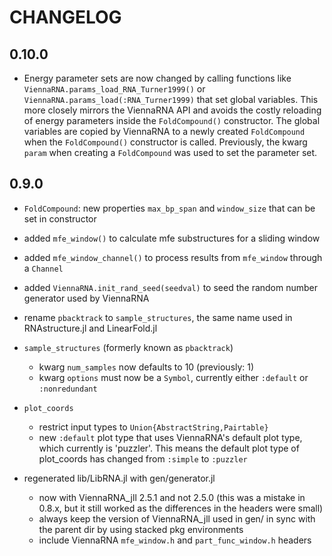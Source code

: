 # CHANGELOG

## 0.10.0

- Energy parameter sets are now changed by calling functions like
  `ViennaRNA.params_load_RNA_Turner1999()` or
  `ViennaRNA.params_load(:RNA_Turner1999)` that set global
  variables. This more closely mirrors the ViennaRNA API and avoids
  the costly reloading of energy parameters inside the
  `FoldCompound()` constructor.  The global variables are copied by
  ViennaRNA to a newly created `FoldCompound` when the
  `FoldCompound()` constructor is called.  Previously, the kwarg
  `param` when creating a `FoldCompound` was used to set the parameter
  set.


## 0.9.0

- `FoldCompound`: new properties `max_bp_span` and `window_size` that
  can be set in constructor

- added `mfe_window()` to calculate mfe substructures for a
  sliding window

- added `mfe_window_channel()` to process results from `mfe_window`
  through a `Channel`

- added `ViennaRNA.init_rand_seed(seedval)` to seed the random
  number generator used by ViennaRNA

- rename `pbacktrack` to `sample_structures`, the same name used in
  RNAstructure.jl and LinearFold.jl

- `sample_structures` (formerly known as `pbacktrack`)
  - kwarg `num_samples` now defaults to 10 (previously: 1)
  - kwarg `options` must now be a `Symbol`, currently either `:default`
    or `:nonredundant`

- `plot_coords`
  - restrict input types to `Union{AbstractString,Pairtable}`
  - new `:default` plot type that uses ViennaRNA's default plot type,
    which currently is 'puzzler'. This means the default plot type of
    plot_coords has changed from `:simple` to `:puzzler`

- regenerated lib/LibRNA.jl with gen/generator.jl
  - now with ViennaRNA_jll 2.5.1 and not 2.5.0 (this was a mistake in
    0.8.x, but it still worked as the differences in the headers were
    small)
  - always keep the version of ViennaRNA_jll used in gen/ in sync with
    the parent dir by using stacked pkg environments
  - include ViennaRNA `mfe_window.h` and `part_func_window.h` headers

